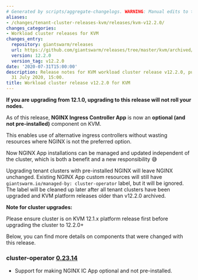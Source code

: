 ```yaml
---
# Generated by scripts/aggregate-changelogs. WARNING: Manual edits to this files will be overwritten.
aliases:
- /changes/tenant-cluster-releases-kvm/releases/kvm-v12.2.0/
changes_categories:
- Workload cluster releases for KVM
changes_entry:
  repository: giantswarm/releases
  url: https://github.com/giantswarm/releases/tree/master/kvm/archived/v12.2.0
  version: 12.2.0
  version_tag: v12.2.0
date: '2020-07-31T15:00:00'
description: Release notes for KVM workload cluster release v12.2.0, published on
  31 July 2020, 15:00.
title: Workload cluster release v12.2.0 for KVM
---
```


**If you are upgrading from 12.1.0, upgrading to this release will not roll your nodes.**

As of this release, **NGINX Ingress Controller App** is now an **optional (and not pre-installed)** component on KVM.

This enables use of alternative ingress controllers without wasting resources where NGINX is not the preferred option.

Now NGINX App installations can be managed and updated independent of the cluster, which is both a benefit and a new responsibility 😅

Upgrading tenant clusters with pre-installed NGINX will leave NGINX unchanged. Existing NGINX App custom resources will still have `giantswarm.io/managed-by: cluster-operator` label, but it will be ignored. The label will be cleaned up later after all tenant clusters have been upgraded and KVM platform releases older than v12.2.0 archived.

**Note for cluster upgrades:**

Please ensure cluster is on KVM 12.1.x platform release first before upgrading the cluster to 12.2.0+

Below, you can find more details on components that were changed with this release.

### cluster-operator [0.23.14](https://github.com/giantswarm/cluster-operator/releases/tag/v0.23.14)

- Support for making NGINX IC App optional and not pre-installed.
